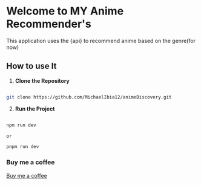 # Welcome to MY Anime Recommender's

This application uses the {api} to recommend anime based on the genre(for now)

## How to use It

1. **Clone the Repository**

```bash

git clone https://github.com/MichaelIbia12/animeDiscovery.git

```
2. **Run the Project**

```bash

npm run dev

or 

pnpm run dev

```

### Buy me a coffee

[Buy me a coffee]("https://buymeacoffee.com/mars.shall")
